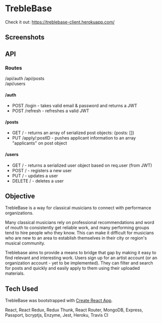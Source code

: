 # TrebleBase

Check it out: https://treblebase-client.herokuapp.com/

## Screenshots

## API

### Routes
/api/auth
/api/posts  
/api/users

#### /auth
- POST /login - takes valid email & password and returns a JWT
- POST /refresh - refreshes a valid JWT

#### /posts
- GET / - returns an array of serialized post objects: {posts: []}
- PUT /apply/:postID - pushes applicant information to an array "applicants" on post object

#### /users
- GET / - returns a serialized user object based on req.user (from JWT)
- POST / - registers a new user
- PUT / - updates a user
- DELETE / - deletes a user

## Objective

TrebleBase is a way for classical musicians to connect with performance organizations.

Many classical musicians rely on professional recommendations and word of mouth to consistently get reliable work, and many performing groups tend to hire people who they know. This can make it difficult for musicians who are new to an area to establish themselves in their city or region's musical community.

Treblebase aims to provide a means to bridge that gap by making it easy to find relevant and interesting work. Users sign up for an artist account (or an organization account - yet to be implemented). They can filter and search for posts and quickly and easily apply to them using their uploaded materials. 

## Tech Used

TrebleBase was bootstrapped with [Create React App](https://github.com/facebook/create-react-app).

React, React Redux, Redux Thunk, React Router, MongoDB, Express, Passport, bcryptjs, Enzyme, Jest, Heroku, Travis CI

